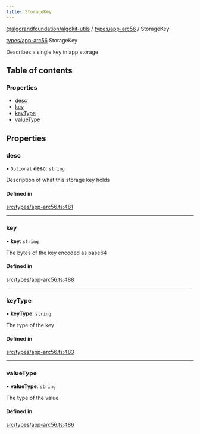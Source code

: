 ```yaml
---
title: StorageKey
---
```


[@algorandfoundation/algokit-utils](/reference/algokit-utils-ts/api/readme/) / [types/app-arc56](/reference/algokit-utils-ts/api/modules/types_app_arc56/) / StorageKey

[types/app-arc56](/reference/algokit-utils-ts/api/modules/types_app_arc56/).StorageKey

Describes a single key in app storage

## Table of contents

### Properties

- [desc](#desc)
- [key](#key)
- [keyType](#keytype)
- [valueType](#valuetype)

## Properties

### desc

• `Optional` **desc**: `string`

Description of what this storage key holds

#### Defined in

[src/types/app-arc56.ts:481](https://github.com/algorandfoundation/algokit-utils-ts/blob/main/src/types/app-arc56.ts#L481)

---

### key

• **key**: `string`

The bytes of the key encoded as base64

#### Defined in

[src/types/app-arc56.ts:488](https://github.com/algorandfoundation/algokit-utils-ts/blob/main/src/types/app-arc56.ts#L488)

---

### keyType

• **keyType**: `string`

The type of the key

#### Defined in

[src/types/app-arc56.ts:483](https://github.com/algorandfoundation/algokit-utils-ts/blob/main/src/types/app-arc56.ts#L483)

---

### valueType

• **valueType**: `string`

The type of the value

#### Defined in

[src/types/app-arc56.ts:486](https://github.com/algorandfoundation/algokit-utils-ts/blob/main/src/types/app-arc56.ts#L486)
